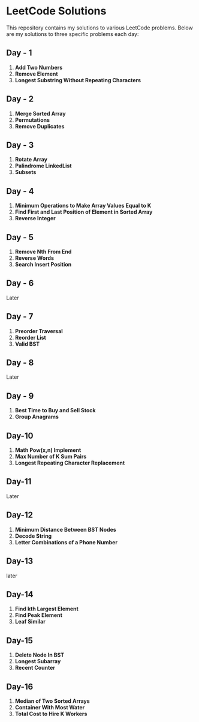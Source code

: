 # LeetCode Solutions

This repository contains my solutions to various LeetCode problems. Below are my solutions to three specific problems each day:

## Day - 1
1. **Add Two Numbers**  
2. **Remove Element**  
3. **Longest Substring Without Repeating Characters**
   
## Day - 2
1. **Merge Sorted Array**  
2. **Permutations**  
3. **Remove Duplicates**

## Day - 3
1. **Rotate Array**  
2. **Palindrome LinkedList**  
3. **Subsets**

## Day - 4
1. **Minimum Operations to Make Array Values Equal to K**  
2. **Find First and Last Position of Element in Sorted Array**  
3. **Reverse Integer**

## Day - 5
1. **Remove Nth From End**  
2. **Reverse Words**  
3. **Search Insert Position**

## Day - 6
Later

## Day - 7
1. **Preorder Traversal**  
2. **Reorder List**  
3. **Valid BST**

## Day - 8
Later

## Day - 9
1. **Best Time to Buy and Sell Stock**  
2. **Group Anagrams**

## Day-10
1. **Math Pow(x,n) Implement**
2. **Max Number of K Sum Pairs**
3. **Longest Repeating Character Replacement**

## Day-11
 Later
 
## Day-12
1. **Minimum Distance Between BST Nodes**
2. **Decode String**
3. **Letter Combinations of a Phone Number**

## Day-13
later

## Day-14
1. **Find kth Largest Element**
2. **Find Peak Element**
3. **Leaf Similar**

## Day-15
1. **Delete Node In BST**
2. **Longest Subarray**
3. **Recent Counter**

## Day-16
1. **Median of Two Sorted Arrays**
2. **Container With Most Water**
3. **Total Cost to Hire K Workers** 